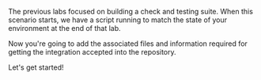 The previous labs focused on building a check and testing suite. When this scenario starts, we have a script running to match the state of your environment at the end of that lab.

Now you're going to add the associated files and information required for getting the integration accepted into the repository.

Let's get started!